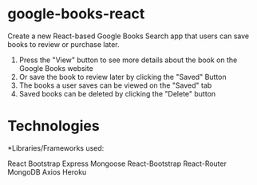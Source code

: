 # google-books-react

Create a new React-based Google Books Search app that users can save books to review or purchase later.


1. Press the "View" button to see more details about the book on the Google Books website
2. Or save the book to review later by clicking the "Saved" Button
3. The books a user saves can be viewed on the "Saved" tab
4. Saved books can be deleted by clicking the "Delete" button


# Technologies


*Libraries/Frameworks used:

React
Bootstrap
Express
Mongoose
React-Bootstrap
React-Router
MongoDB
Axios
Heroku